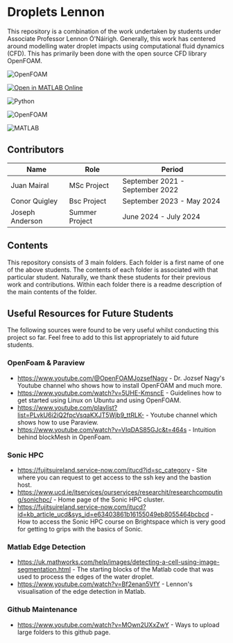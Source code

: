 # Droplets Lennon

This repository is a combination of the work undertaken by students under Associate Professor Lennon Ó'Náirigh. Generally, this work has centered around modelling water droplet impacts using computational fluid dynamics (CFD). This has primarily been done with the open source CFD library OpenFOAM.  

![OpenFOAM](https://img.shields.io/badge/OpenFOAM-v8-green.svg)

[![Open in MATLAB Online](https://www.mathworks.com/images/responsive/global/open-in-matlab-online.svg)](https://matlab.mathworks.com/open/github/v1?repo=[my_repo_address]&project=MY_REPO.prj)

![Python](https://img.shields.io/badge/python-3670A0?style=for-the-badge&logo=python&logoColor=ffdd54)

![OpenFOAM](https://img.shields.io/badge/OpenFOAM-v9-blue.svg)

![MATLAB](https://img.shields.io/badge/MATLAB-R2023a-blue.svg)

## Contributors

| Name                  | Role       | Period       |
|-----------------------|---------------|------------|
| Juan Mairal              | MSc Project     | September 2021 - September 2022   |
| Conor Quigley            | Bsc Project     | September 2023 - May 2024 |
| Joseph Anderson           | Summer Project     | June 2024 - July 2024   |

## Contents 

This repository consists of 3 main folders. Each folder is a first name of one of the above students. The contents of each folder is associated with that particular student. Naturally, we thank these students for their previous work and contributions. Within each folder there is a readme description of the main contents of the folder. 

## Useful Resources for Future Students

The following sources were found to be very useful whilst conducting this project so far. Feel free to add to this list appropriately to aid future students. 


### OpenFoam & Paraview
- https://www.youtube.com/@OpenFOAMJozsefNagy - Dr. Jozsef Nagy's Youtube channel who shows how to install OpenFOAM and much more.
- https://www.youtube.com/watch?v=5UHE-KmsncE - Guidelines how to get started using Linux on Ubuntu and using OpenFOAM. 
- https://www.youtube.com/playlist?list=PLvkU6i2iQ2fpcVsqaKXJT5Wjb9_ttRLK- - Youtube channel which shows how to use Paraview.
- https://www.youtube.com/watch?v=VIqDAS85GJc&t=464s - Intuition behind blockMesh in OpenFoam. 

### Sonic HPC 
- https://fujitsuireland.service-now.com/itucd?id=sc_category - Site where you can request to get access to the ssh key and the bastion host. 
- https://www.ucd.ie/itservices/ourservices/researchit/researchcomputing/sonichpc/ - Home page of the Sonic HPC cluster.
- https://fujitsuireland.service-now.com/itucd?id=kb_article_ucd&sys_id=e63403861b16155049eb8055464bcbcd - How to access the Sonic HPC course on Brightspace which is very good for getting to grips with the basics of Sonic.

### Matlab Edge Detection 
- https://uk.mathworks.com/help/images/detecting-a-cell-using-image-segmentation.html - The starting blocks of the Matlab code that was used to process the edges of the water droplet. 
- https://www.youtube.com/watch?v=Bf2enan5VfY - Lennon's visualisation of the edge detection in Matlab. 

### Github Maintenance
- https://www.youtube.com/watch?v=MOwn2UXxZwY - Ways to upload large folders to this github page.

